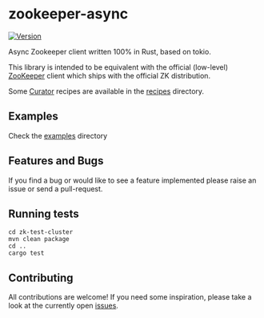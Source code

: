 # zookeeper-async

[![Version](https://img.shields.io/crates/v/zookeeper-async.svg)](https://crates.io/crates/zookeeper-async)

Async Zookeeper client written 100% in Rust, based on tokio.

This library is intended to be equivalent with the official (low-level) [ZooKeeper][javadoc] client which ships with the official ZK distribution.

Some [Curator][curator] recipes are available in the [recipes][recipes] directory. 

## Examples
Check the [examples][examples] directory

## Features and Bugs
If you find a bug or would like to see a feature implemented please raise an issue or send a pull-request.

[examples]: https://github.com/krojew/rust-zookeeper/tree/master/examples
[recipes]: https://github.com/krojew/rust-zookeeper/tree/master/src/recipes
[javadoc]: https://zookeeper.apache.org/doc/r3.4.6/api/org/apache/zookeeper/ZooKeeper.html
[curator]: http://curator.apache.org/

## Running tests
```shell
cd zk-test-cluster
mvn clean package
cd ..
cargo test
```

## Contributing
All contributions are welcome! If you need some inspiration, please take a look at the currently open [issues](https://github.com/krojew/rust-zookeeper/issues).
